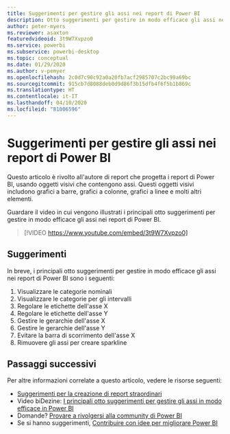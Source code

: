 ```yaml
---
title: Suggerimenti per gestire gli assi nei report di Power BI
description: Otto suggerimenti per gestire in modo efficace gli assi negli oggetti visivi dei report di Power BI, in Power BI Desktop o nel servizio Power BI.
author: peter-myers
ms.reviewer: asaxton
featuredvideoid: 3t9W7Xvpzo0
ms.service: powerbi
ms.subservice: powerbi-desktop
ms.topic: conceptual
ms.date: 01/29/2020
ms.author: v-pemyer
ms.openlocfilehash: 2c0d7c90c92a0a20fb7acf2985707c2bc99a69bc
ms.sourcegitcommit: 915cb7d8088deb0d9d86f3b15dfb4f6f5b1b869c
ms.translationtype: HT
ms.contentlocale: it-IT
ms.lasthandoff: 04/10/2020
ms.locfileid: "81006596"
---
```

# <a name="tips-to-manage-axes-in-power-bi-reports"></a>Suggerimenti per gestire gli assi nei report di Power BI

Questo articolo è rivolto all'autore di report che progetta i report di Power BI, usando oggetti visivi che contengono assi. Questi oggetti visivi includono grafici a barre, grafici a colonne, grafici a linee e molti altri elementi.

Guardare il video in cui vengono illustrati i principali otto suggerimenti per gestire in modo efficace gli assi nei report di Power BI.

> [!VIDEO https://www.youtube.com/embed/3t9W7Xvpzo0]

## <a name="tips"></a>Suggerimenti

In breve, i principali otto suggerimenti per gestire in modo efficace gli assi nei report di Power BI sono i seguenti:

1. Visualizzare le categorie nominali
1. Visualizzare le categorie per gli intervalli
1. Regolare le etichette dell'asse X
1. Regolare le etichette dell'asse Y
1. Gestire le gerarchie dell'asse X
1. Gestire le gerarchie dell'asse Y
1. Evitare la barra di scorrimento dell'asse X
1. Rimuovere gli assi per creare sparkline

## <a name="next-steps"></a>Passaggi successivi

Per altre informazioni correlate a questo articolo, vedere le risorse seguenti:

- [Suggerimenti per la creazione di report straordinari](../power-bi-reports-tips-and-tricks-for-creating.md)
- Video biDezine: [I principali otto suggerimenti per gestire gli assi in modo efficace in Power BI](https://www.youtube.com/watch?v=3t9W7Xvpzo0)
- Domande? [Provare a rivolgersi alla community di Power BI](https://community.powerbi.com/)
- Se si hanno suggerimenti, [Contribuire con idee per migliorare Power BI](https://ideas.powerbi.com)
